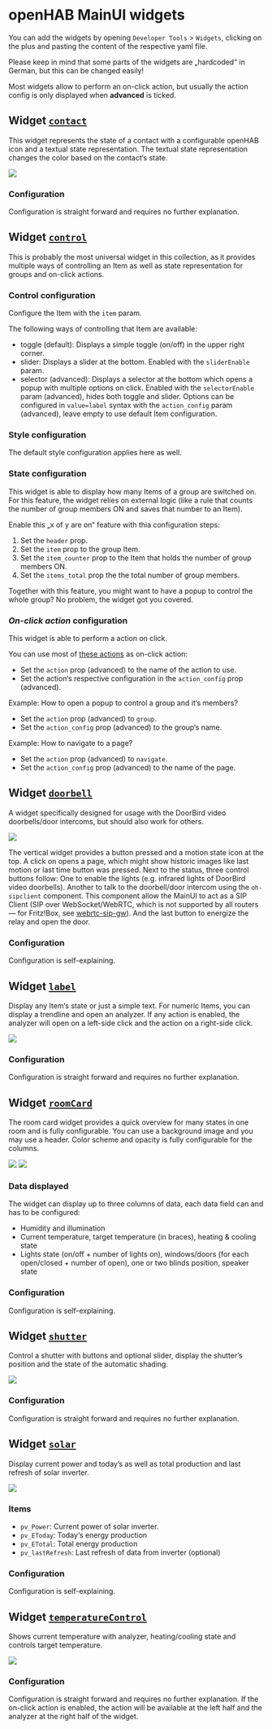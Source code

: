 # openHAB MainUI widgets

You can add the widgets by opening `Developer Tools` > `Widgets`, clicking on the plus and pasting the content of the respective yaml file.

Please keep in mind that some parts of the widgets are „hardcoded“ in German, but this can be changed easily!

Most widgets allow to perform an on-click action, but usually the action config is only displayed when __advanced__ is ticked.


## Widget [`contact`](./contact.yaml)

This widget represents the state of a contact with a configurable openHAB icon and a textual state representation.
The textual state representation changes the color based on the contact‘s state.

![](./images/contact/dark.jpeg)

### Configuration

Configuration is straight forward and requires no further explanation.


## Widget [`control`](./control.yaml)

This is probably the most universal widget in this collection, as it provides multiple ways of controlling an Item as well as state representation for groups and on-click actions.

### Control configuration

Configure the Item with the `item` param.

The following ways of controlling that Item are available:
- toggle (default): Displays a simple toggle (on/off) in the upper right corner.
- slider: Displays a slider at the bottom.
  Enabled with the `sliderEnable` param.
- selector (advanced): Displays a selector at the bottom which opens a popup with multiple options on click.
  Enabled with the `selectorEnable` param (advanced), hides both toggle and slider.
  Options can be configured in `value=label` syntax with the `action_config` param (advanced), leave empty to use default Item configuration.

### Style configuration

The default style configuration applies here as well.

### State configuration

This widget is able to display how many Items of a group are switched on.
For this feature, the widget relies on external logic (like a rule that counts the number of group members ON and saves that number to an Item).

Enable this „x of y are on“ feature with thia configuration steps:
1. Set the `header` prop.
2. Set the `item` prop to the group Item.
3. Set the `item_counter` prop to the Item that holds the number of group members ON.
4. Set the `items_total` prop the the total number of group members.

Together with this feature, you might want to have a popup to control the whole group?
No problem, the widget got you covered.

### *On-click action* configuration

This widget is able to perform a action on click.

You can use most of [these actions](https://www.openhab.org/docs/ui/components/oh-button.html#action) as on-click action:
- Set the `action` prop (advanced) to the name of the action to use.
- Set the action‘s respective configuration in the `action_config` prop (advanced).

Example: How to open a popup to control a group and it‘s members?
- Set the `action` prop (advanced) to `group`.
- Set the `action_config` prop (advanced) to the group‘s name.

Example: How to navigate to a page?
- Set the `action` prop (advanced) to `navigate`.
- Set the `action_config` prop (advanced) to the name of the page.


## Widget [`doorbell`](./doorbell.yaml)

A widget specifically designed for usage with the DoorBird video doorbells/door intercoms, but should also work for others.

![](./images/doorbell/dark.jpeg)

The vertical widget provides a button pressed and a motion state icon at the top.
A click on opens a page, which might show historic images like last motion or last time button was pressed.
Next to the status, three control buttons follow:
One to enable the lights (e.g. infrared lights of DoorBird video doorbells).
Another to talk to the doorbell/door intercom using the `oh-sipclient` component.
This component allow the MainUI to act as a SIP Client (SIP over WebSocket/WebRTC, which is not supported by all routers — for Fritz!Box, see [webrtc-sip-gw](https://github.com/florian-h05/webrtc-sip-gw)).
And the last button to energize the relay and open the door.

### Configuration

Configuration is self-explaining.


## Widget [`label`](./label.yaml)

Display any Item‘s state or just a simple text.
For numeric Items, you can display a trendline and open an analyzer.
If any action is enabled, the analyzer will open on a left-side click and the action on a right-side click.

![](./images/label/dark.jpeg)

### Configuration

Configuration is straight forward and requires no further explanation.


## Widget [`roomCard`](./roomCard.yaml)

The room card widget provides a quick overview for many states in one room and is fully configurable.
You can use a background image and you may use a header.
Color scheme and opacity is fully configurable for the columns.

![](./images/roomCard/complete.png)
![](./images/roomCard/reduced.png)

### Data displayed

The widget can display up to three columns of data, each data field can and has to be configured:
- Humidity and illumination
- Current temperature, target temperature (in braces), heating & cooling state
- Lights state (on/off + number of lights on), windows/doors (for each open/closed + number of open), one or two blinds position, speaker state

### Configuration

Configuration is self-explaining.


## Widget [`shutter`](./shutter.yaml)

Control a shutter with buttons and optional slider, display the shutter’s position and the state of the automatic shading.

![](./images/shutter/dark.jpeg)

### Configuration

Configuration is straight forward and requires no further explanation.


## Widget [`solar`](./solar.yaml)

Display current power and today’s as well as total production and last refresh of solar inverter.

![](./images/solar/dark.jpeg)

### Items

- `pv_Power`: Current power of solar inverter.
- `pv_EToday`: Today‘s energy production
- `pv_ETotal`: Total energy production
- `pv_lastRefresh`: Last refresh of data from inverter (optional)

### Configuration

Configuration is self-explaining.


## Widget [`temperatureControl`](./temperatureControl.yaml)

Shows current temperature with analyzer, heating/cooling state and controls target temperature.

![](./images/temperatureControl/dark.jpeg)

### Configuration

Configuration is straight forward and requires no further explanation.
If the on-click action is enabled, the action will be available at the left half and the analyzer at the right half of the widget.
